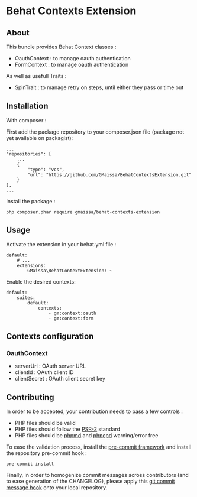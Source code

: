 # Behat Contexts Extension

## About

This bundle provides Behat Context classes :

* OauthContext : to manage oauth authentication
* FormContext  : to manage oauth authentication

As well as usefull Traits :

* SpinTrait : to manage retry on steps, until either they pass or time out

## Installation

With composer :

First add the package repository to your composer.json file (package not yet available on packagist):

    ...
    "repositories": [
        ...
        {
            "type": "vcs",
            "url": "https://github.com/GMaissa/BehatContextsExtension.git"
        }
    ],
    ...

Install the package :

    php composer.phar require gmaissa/behat-contexts-extension

## Usage

Activate the extension in your behat.yml file :

    default:
        # ...
        extensions:
            GMaissa\BehatContextExtension: ~

Enable the desired contexts:

    default:
        suites:
            default:
                contexts:
                    - gm:context:oauth
                    - gm:context:form

## Contexts configuration

### OauthContext

* serverUrl : OAuth server URL
* clientId : OAuth client ID
* clientSecret : OAuth client secret key

## Contributing

In order to be accepted, your contribution needs to pass a few controls : 

* PHP files should be valid
* PHP files should follow the [PSR-2](http://www.php-fig.org/psr/psr-2/) standard
* PHP files should be [phpmd](https://phpmd.org) and [phpcpd](https://github.com/sebastianbergmann/phpcpd) warning/error free

To ease the validation process, install the [pre-commit framework](http://pre-commit.com) and install the repository pre-commit hook :

    pre-commit install

Finally, in order to homogenize commit messages across contributors (and to ease generation of the CHANGELOG), please apply this [git commit message hook](https://gist.github.com/GMaissa/f008b2ffca417c09c7b8) onto your local repository. 
